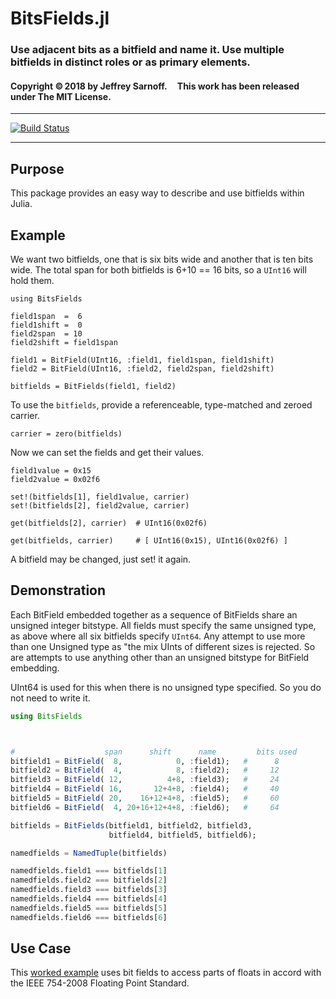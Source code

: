 # BitsFields.jl

### Use adjacent bits as a bitfield and name it. Use multiple bitfields in distinct roles or as primary elements.
#### Copyright ©&thinsp;2018 by Jeffrey Sarnoff. &nbsp; &nbsp; This work has been released under The MIT License.

----

[![Build Status](https://travis-ci.org/JeffreySarnoff/BitsFields.jl.svg?branch=master)](https://travis-ci.org/JeffreySarnoff/BitsFields.jl)
&nbsp; &nbsp; &nbsp;

-----

## Purpose

This package provides an easy way to describe and use bitfields within Julia.

## Example

We want two bitfields, one that is six bits wide and another that is ten bits wide.
The total span for both bitfields is 6+10 == 16 bits, so a `UInt16` will hold them.

```
using BitsFields

field1span  =  6
field1shift =  0
field2span  = 10
field2shift = field1span

field1 = BitField(UInt16, :field1, field1span, field1shift)
field2 = BitField(UInt16, :field2, field2span, field2shift)

bitfields = BitFields(field1, field2)
```
To use the `bitfields`, provide a referenceable, type-matched and zeroed carrier. 
```
carrier = zero(bitfields)
```
Now we can set the fields and get their values.

```
field1value = 0x15
field2value = 0x02f6

set!(bitfields[1], field1value, carrier)
set!(bitfields[2], field2value, carrier)

get(bitfields[2], carrier)  # UInt16(0x02f6)

get(bitfields, carrier)     # [ UInt16(0x15), UInt16(0x02f6) ]
```

A bitfield may be changed, just set! it again.


## Demonstration

Each BitField embedded together as a sequence of BitFields share an unsigned integer bitstype.
All fields must specify the same unsigned type, as above where all six bitfields specify `UInt64`.
Any attempt to use more than one Unsigned type as "the mix UInts of different sizes is rejected.
So are attempts to use anything other than an unsigned bitstype for BitField embedding.

UInt64 is used for this when there is no unsigned type specified.  So you do not need to write it.

```julia
using BitsFields



#                    span      shift      name         bits used
bitfield1 = BitField(  8,            0, :field1);   #      8
bitfield2 = BitField(  4,            8, :field2);   #     12
bitfield3 = BitField( 12,          4+8, :field3);   #     24
bitfield4 = BitField( 16,       12+4+8, :field4);   #     40
bitfield5 = BitField( 20,    16+12+4+8, :field5);   #     60
bitfield6 = BitField(  4, 20+16+12+4+8, :field6);   #     64

bitfields = BitFields(bitfield1, bitfield2, bitfield3,
                      bitfield4, bitfield5, bitfield6);

namedfields = NamedTuple(bitfields)

namedfields.field1 === bitfields[1]
namedfields.field2 === bitfields[2]
namedfields.field3 === bitfields[3]
namedfields.field4 === bitfields[4]
namedfields.field5 === bitfields[5]
namedfields.field6 === bitfields[6]

```
## Use Case

This [worked example](https://github.com/JeffreySarnoff/BitsFields.jl/blob/master/example/ieeefields.jl) uses bit fields to access parts of floats in accord with the IEEE 754-2008 Floating Point Standard.
